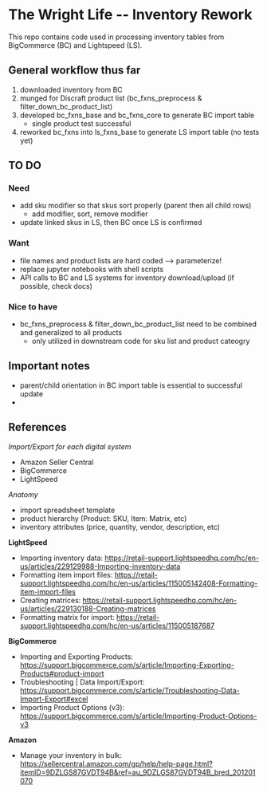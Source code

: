 # The Wright Life -- Inventory Rework

This repo contains code used in processing inventory tables from BigCommerce (BC) and Lightspeed (LS).

## General workflow thus far

1. downloaded inventory from BC
2. munged for Discraft product list (bc_fxns_preprocess & filter_down_bc_product_list)
3. developed bc_fxns_base and bc_fxns_core to generate BC import table
	- single product test successful
4. reworked bc_fxns into ls_fxns_base to generate LS import table (no tests yet)

## TO DO
### Need

- add sku modifier so that skus sort properly (parent then all child rows)
	- add modifier, sort, remove modifier
- update linked skus in LS, then BC once LS is confirmed

### Want

- file names and product lists are hard coded --> parameterize!
- replace jupyter notebooks with shell scripts
- API calls to BC and LS systems for inventory download/upload (if possible, check docs)

### Nice to have

- bc_fxns_preprocess & filter_down_bc_product_list need to be combined and generalized to all products
	- only utilized in downstream code for sku list and product cateogry

## Important notes

- parent/child orientation in BC import table is essential to successful update
- 

## References

_Import/Export for each digital system_

- Amazon Seller Central
- BigCommerce
- LightSpeed

_Anatomy_

- import spreadsheet template
- product hierarchy (Product: SKU, Item: Matrix, etc)
- inventory attributes (price, quantity, vendor, description, etc)

__LightSpeed__

- Importing inventory data: https://retail-support.lightspeedhq.com/hc/en-us/articles/229129988-Importing-inventory-data
- Formatting item import files: https://retail-support.lightspeedhq.com/hc/en-us/articles/115005142408-Formatting-item-import-files
- Creating matrices: https://retail-support.lightspeedhq.com/hc/en-us/articles/229130188-Creating-matrices
- Formatting matrix for import: https://retail-support.lightspeedhq.com/hc/en-us/articles/115005187687

__BigCommerce__

- Importing and Exporting Products: https://support.bigcommerce.com/s/article/Importing-Exporting-Products#product-import
- Troubleshooting | Data Import/Export: https://support.bigcommerce.com/s/article/Troubleshooting-Data-Import-Export#excel
- Importing Product Options (v3): https://support.bigcommerce.com/s/article/Importing-Product-Options-v3

__Amazon__

- Manage your inventory in bulk: https://sellercentral.amazon.com/gp/help/help-page.html?itemID=9DZLGS87GVDT94B&ref=au_9DZLGS87GVDT94B_bred_201201070